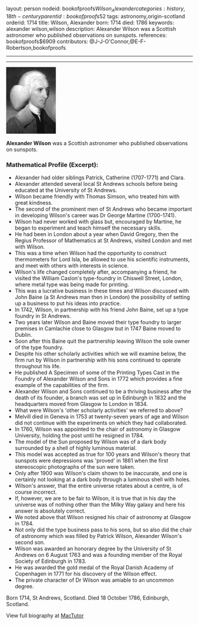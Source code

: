 layout: person
nodeid: bookofproofs$Wilson_Alexander
categories: history,18th-century
parentid: bookofproofs$52
tags: astronomy,origin-scotland
orderid: 1714
title: Wilson, Alexander
born: 1714
died: 1786
keywords: alexander wilson,wilson
description: Alexander Wilson was a Scottish astronomer who published observations on sunspots.
references: bookofproofs$6909
contributors: @J-J-O'Connor,@E-F-Robertson,bookofproofs

---



---

![Wilson_Alexander.jpg](https://github.com/bookofproofs/bookofproofs.github.io/blob/main/_sources/_assets/images/portraits/Wilson_Alexander.jpg?raw=true)

**Alexander Wilson** was a Scottish astronomer who published observations on sunspots.

### Mathematical Profile (Excerpt):
* Alexander had older siblings Patrick, Catherine (1707-1771) and Clara.
* Alexander attended several local St Andrews schools before being educated at the University of St Andrews.
* Wilson became friendly with Thomas Simson, who treated him with great kindness.
* The second of the prominent men of St Andrews who became important in developing Wilson's career was Dr George Martine (1700-1741).
* Wilson had never worked with glass but, encouraged by Martine, he began to experiment and teach himself the necessary skills.
* He had been in London about a year when David Gregory, then the Regius Professor of Mathematics at St Andrews, visited London and met with Wilson.
* This was a time when Wilson had the opportunity to construct thermometers for Lord Isla, be allowed to use his scientific instruments, and meet with others with interests in science.
* Wilson's life changed completely after, accompanying a friend, he visited the William Caslon's type-foundry in Chiswell Street, London, where metal type was being made for printing.
* This was a lucrative business in these times and Wilson discussed with John Baine (a St Andrews man then in London) the possibility of setting up a business to put his ideas into practice.
* In 1742, Wilson, in partnership with his friend John Baine, set up a type foundry in St Andrews.
* Two years later Wilson and Baine moved their type foundry to larger premises in Camlachie close to Glasgow but in 1747 Baine moved to Dublin.
* Soon after this Baine quit the partnership leaving Wilson the sole owner of the type foundry.
* Despite his other scholarly activities which we will examine below, the firm run by Wilson in partnership with his sons continued to operate throughout his life.
* He published A Specimen of some of the Printing Types Cast in the Foundry of Alexander Wilson and Sons in 1772 which provides a fine example of the capabilities of the firm.
* Alexander Wilson and Sons continued to be a thriving business after the death of its founder, a branch was set up in Edinburgh in 1832 and the headquarters moved from Glasgow to London in 1834.
* What were Wilson's 'other scholarly activities' we referred to above?
* Melvill died in Geneva in 1753 at twenty-seven years of age and Wilson did not continue with the experiments on which they had collaborated.
* In 1760, Wilson was appointed to the chair of astronomy in Glasgow University, holding the post until he resigned in 1784.
* The model of the Sun proposed by Wilson was of a dark body surrounded by a shell of highly luminous material.
* This model was accepted as true for 100 years and Wilson's theory that sunspots were depressions was 'proved' in 1861 when the first stereoscopic photographs of the sun were taken.
* Only after 1900 was Wilson's claim shown to be inaccurate, and one is certainly not looking at a dark body through a luminous shell with holes.
* Wilson's answer, that the entire universe rotates about a centre, is of course incorrect.
* If, however, we are to be fair to Wilson, it is true that in his day the universe was of nothing other than the Milky Way galaxy and here his answer is absolutely correct.
* We noted above that Wilson resigned his chair of astronomy at Glasgow in 1784.
* Not only did the type business pass to his sons, but so also did the chair of astronomy which was filled by Patrick Wilson, Alexander Wilson's second son.
* Wilson was awarded an honorary degree by the University of St Andrews on 6 August 1763 and was a founding member of the Royal Society of Edinburgh in 1783.
* He was awarded the gold medal of the Royal Danish Academy of Copenhagen in 1771 for his discovery of the Wilson effect.
* The private character of Dr Wilson was amiable to an uncommon degree.

Born 1714, St Andrews, Scotland. Died 18 October 1786, Edinburgh, Scotland.

View full biography at [MacTutor](https://mathshistory.st-andrews.ac.uk/Biographies/Wilson_Alexander/)
